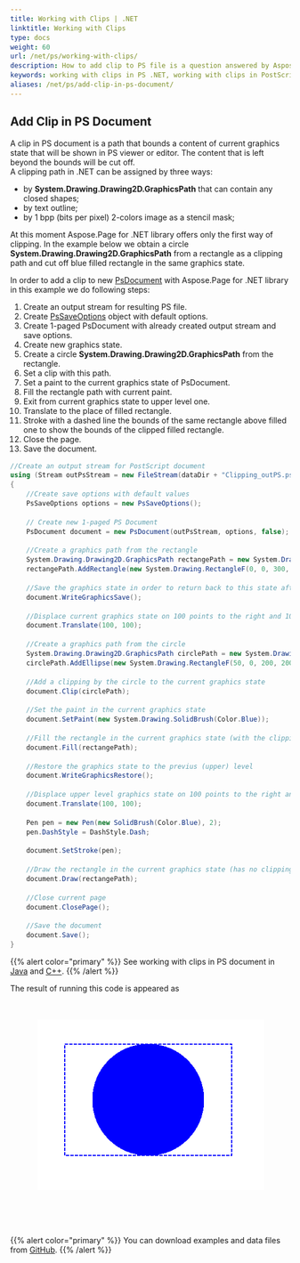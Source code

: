 ```yaml
---
title: Working with Clips | .NET
linktitle: Working with Clips
type: docs
weight: 60
url: /net/ps/working-with-clips/
description: How to add clip to PS file is a question answered by Aspose.Page API solution.  See how to use the functionality in .NET
keywords: working with clips in PS .NET, working with clips in PostScript .NET, working with clips in EPS .NET
aliases: /net/ps/add-clip-in-ps-document/
---
```


## **Add Clip in PS Document**

A clip in PS document is a path that bounds a content of current graphics state that will be shown in PS viewer or editor. The content that is left beyond the bounds will be cut off.
<br>
A clipping path in .NET can be assigned by three ways:

- by **System.Drawing.Drawing2D.GraphicsPath** that can contain any closed shapes;
- by text outline;
- by 1 bpp (bits per pixel) 2-colors image as a stencil mask;

At this moment Aspose.Page for .NET library offers only the first way of clipping.
In the example below we obtain a circle **System.Drawing.Drawing2D.GraphicsPath** from a rectangle as a clipping path and cut off blue filled rectangle in the same graphics state.
<br>

In order to add a clip to new [PsDocument](https://reference.aspose.com/page/net/aspose.page.eps/psdocument/) with Aspose.Page for .NET library in this example we do following steps:
1. Create an output stream for resulting PS file.
2. Create [PsSaveOptions](https://reference.aspose.com/page/net/aspose.page.eps.device/pssaveoptions/) object with default options.
3. Create 1-paged PsDocument with already created output stream and save options.
4. Create new graphics state.
5. Create a circle **System.Drawing.Drawing2D.GraphicsPath** from the rectangle.
6. Set a clip with this path.
7. Set a paint to the current graphics state of PsDocument.
8. Fill the rectangle path with current paint.
9. Exit from current graphics state to upper level one.
10. Translate to the place of filled rectangle.
11. Stroke with a dashed line the bounds of the same rectangle above filled one to show the bounds of the clipped filled rectangle.
10. Close the page.
11. Save the document.

```C#
//Create an output stream for PostScript document
using (Stream outPsStream = new FileStream(dataDir + "Clipping_outPS.ps", FileMode.Create))
{
    //Create save options with default values
    PsSaveOptions options = new PsSaveOptions();

    // Create new 1-paged PS Document
    PsDocument document = new PsDocument(outPsStream, options, false);

    //Create a graphics path from the rectangle
    System.Drawing.Drawing2D.GraphicsPath rectangePath = new System.Drawing.Drawing2D.GraphicsPath();
    rectangePath.AddRectangle(new System.Drawing.RectangleF(0, 0, 300, 200));

    //Save the graphics state in order to return back to this state after transformation
    document.WriteGraphicsSave();

    //Displace current graphics state on 100 points to the right and 100 points to the bottom.
    document.Translate(100, 100);

    //Create a graphics path from the circle
    System.Drawing.Drawing2D.GraphicsPath circlePath = new System.Drawing.Drawing2D.GraphicsPath();
    circlePath.AddEllipse(new System.Drawing.RectangleF(50, 0, 200, 200));

    //Add a clipping by the circle to the current graphics state
    document.Clip(circlePath);

    //Set the paint in the current graphics state
    document.SetPaint(new System.Drawing.SolidBrush(Color.Blue));

    //Fill the rectangle in the current graphics state (with the clipping)
    document.Fill(rectangePath);

    //Restore the graphics state to the previus (upper) level
    document.WriteGraphicsRestore();

    //Displace upper level graphics state on 100 points to the right and 100 points to the bottom.
    document.Translate(100, 100);

    Pen pen = new Pen(new SolidBrush(Color.Blue), 2);
    pen.DashStyle = DashStyle.Dash;

    document.SetStroke(pen);

    //Draw the rectangle in the current graphics state (has no clipping) above the clipped rectngle
    document.Draw(rectangePath);

    //Close current page
    document.ClosePage();

    //Save the document
    document.Save();
}
```
{{% alert color="primary" %}}
See working with clips in PS document in [Java](/page/java/ps/working-with-clips/) and [C++](/page/cpp/ps/working-with-clips/).
{{% /alert %}}

The result of running this code is appeared as
</br></br></br>
<p align="center">
	<img src="Clipping.png">
</p>
</br></br></br>

{{% alert color="primary" %}}
You can download examples and data files from [GitHub](https://github.com/aspose-page/Aspose.Page-for-.NET). {{% /alert %}} 
